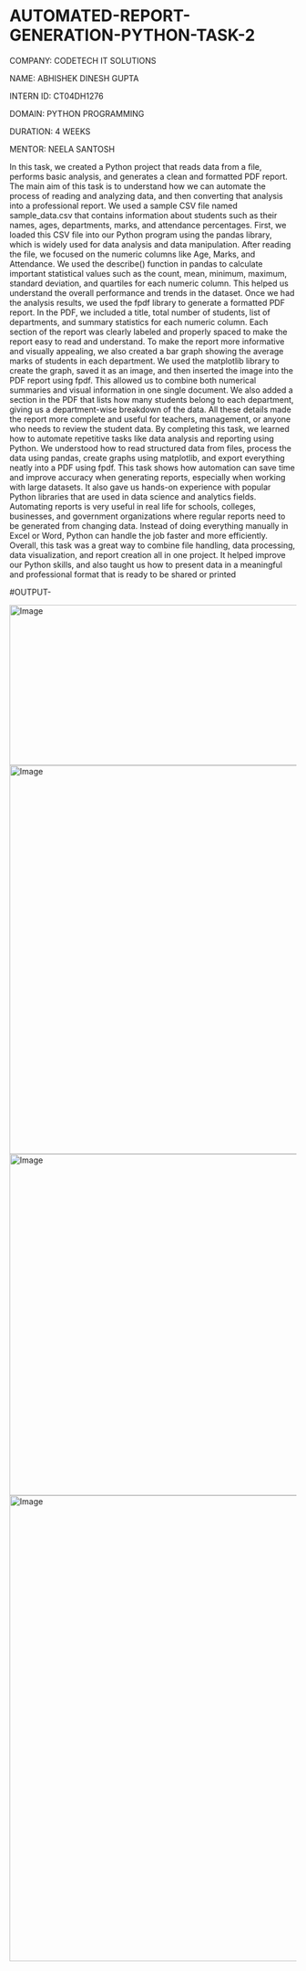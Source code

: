 # AUTOMATED-REPORT-GENERATION-PYTHON-TASK-2

COMPANY: CODETECH IT SOLUTIONS

NAME: ABHISHEK DINESH GUPTA

INTERN ID: CT04DH1276

DOMAIN: PYTHON PROGRAMMING

DURATION: 4 WEEKS

MENTOR: NEELA SANTOSH

In this task, we created a Python project that reads data from a file, performs basic analysis, and generates a clean and formatted PDF report. The main aim of this task is to understand how we can automate the process of reading and analyzing data, and then converting that analysis into a professional report. We used a sample CSV file named sample_data.csv that contains information about students such as their names, ages, departments, marks, and attendance percentages. First, we loaded this CSV file into our Python program using the pandas library, which is widely used for data analysis and data manipulation. After reading the file, we focused on the numeric columns like Age, Marks, and Attendance. We used the describe() function in pandas to calculate important statistical values such as the count, mean, minimum, maximum, standard deviation, and quartiles for each numeric column. This helped us understand the overall performance and trends in the dataset. Once we had the analysis results, we used the fpdf library to generate a formatted PDF report. In the PDF, we included a title, total number of students, list of departments, and summary statistics for each numeric column. Each section of the report was clearly labeled and properly spaced to make the report easy to read and understand. To make the report more informative and visually appealing, we also created a bar graph showing the average marks of students in each department. We used the matplotlib library to create the graph, saved it as an image, and then inserted the image into the PDF report using fpdf. This allowed us to combine both numerical summaries and visual information in one single document. We also added a section in the PDF that lists how many students belong to each department, giving us a department-wise breakdown of the data. All these details made the report more complete and useful for teachers, management, or anyone who needs to review the student data. By completing this task, we learned how to automate repetitive tasks like data analysis and reporting using Python. We understood how to read structured data from files, process the data using pandas, create graphs using matplotlib, and export everything neatly into a PDF using fpdf. This task shows how automation can save time and improve accuracy when generating reports, especially when working with large datasets. It also gave us hands-on experience with popular Python libraries that are used in data science and analytics fields. Automating reports is very useful in real life for schools, colleges, businesses, and government organizations where regular reports need to be generated from changing data. Instead of doing everything manually in Excel or Word, Python can handle the job faster and more efficiently. Overall, this task was a great way to combine file handling, data processing, data visualization, and report creation all in one project. It helped improve our Python skills, and also taught us how to present data in a meaningful and professional format that is ready to be shared or printed

#OUTPUT-

<img width="860" height="281" alt="Image" src="https://github.com/user-attachments/assets/ee65f2ae-83d0-478f-9d5e-ae00f2e2437e" />
<img width="735" height="681" alt="Image" src="https://github.com/user-attachments/assets/a031aed4-b60e-44ea-a13a-f795637e4753" />
<img width="982" height="598" alt="Image" src="https://github.com/user-attachments/assets/2f19f828-f3ec-4973-b2fb-b055b6466c3e" />
<img width="987" height="816" alt="Image" src="https://github.com/user-attachments/assets/655341b0-7790-441f-88cb-caf42ad58014" />
